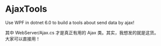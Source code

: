 # AjaxTools
Use WPF in dotnet 6.0 to build a tools about send data by ajax!

其中 WebServer/Ajax.cs 才是真正有用的 Ajax 类。其实，我想发的就是这货。大家可以直接用！
